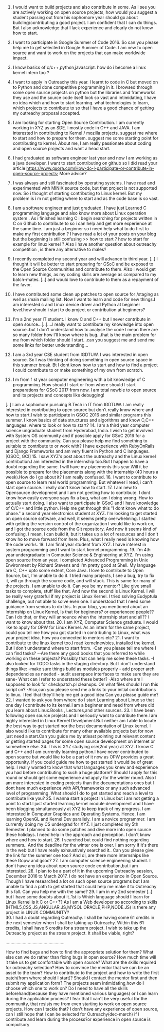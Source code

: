 1. I would want to build projects and also contribute in some. As I see you are actively working on open source projects, how would you suggest a student passing out from his sophomore year should go about building/contributing a good project. I am confident that I can do things. But I also acknowledge that I lack experience and clearly do not know how to start. 
2. I want to participate in Google Summer of Code 2016. So can you please help me to get selected in Google Summer of Code. I am new to open source and want to work on the projects that can make worldwide impact.
3. I know basics of c/c++,python,javascript. how do i become a linux kernel intern too ?
4. I want to apply in Outreachy this year. I learnt to code in C but moved on to Python and done competitive programming in it. I browsed through some open source projects on python but the libraries and frameworks they use and the source code itself look so vast and intimidating, I have no idea which and how to start learning. what technologies to learn, which projects to contribute to so that I have a good chance of getting my outreachy proposal accepted.
5. I am looking for starting Open Source Contribution. I am currently working in XYZ as an SDE. I mostly code in C++ and JAVA. I am interested in contributing to Kernel / mozilla projects. suggest me where to start and how to prepare for them. suggest me some starting point for contributing to kernel.
About me, I am really passionate about coding and open source projects and want a head start.
6. I had graduated as software engineer last year and now I am working as a java developer. I want to start contributing on github so I did read your article https://www.quora.com/How-do-I-participate-or-contribute-in-open-source-projects; More advice?
7. I was always and still fascinated by operating systems. I have read and experimented with MINIX source code, but that project is not supported now. So i thought of starting contributing to Linux kernel. But my problem is i m not getting where to start and as the code base is so vast.
8. I am a software engineer and just graduated. I have just Learned C programming language and also know more about Linux operation system . As i finished learning C i begin searching for projects written in C on Github to contribute to so i can help and get more experience at the same time. i am just a beginner so i need help what to do first to make my first contribution ? I have read a lot of your posts on your blog  but the beginning is still confusing >> how to start ? how to start for example for linux kernel ? Also i have another question about outreachy competition , is there any alternative to males?
9. I recently completed my second year and will advance to third year. [..] I thought it will be better to start preparing for GSoC and be exposed to the Open Source Communities and contribute to them. Also I would get to learn new things, as my coding skills are average as compared to my batch-mates. [..] and would love to contribute to them as a repayment of the favor.
10. I have contributed  some clean up patches to open source for /staging as well as /main mailing list. Now I want to learn and code for new things.I am interested c and Linux device driver and Python at beginner level.how should i start to do project or contribution at beginners? 

11. I'm a 2nd year IT student. I know C and C++ but I never contribute in open source…[..]....I really want to contribute my knowledge into open source..but I don't understand how to analyse the code I mean there are so many folder how I'll know where is bug...that is the main problem for me from which folder should I start...can you suggest me and send me some links for better understanding…
12. I am a 3rd year CSE student from IGDTUW. I was interested in open source. So I was thinking of doing something in open source space in this summer break. Bt I dont know how to start and how to find a project I could contribute to or make something of my own from scratch.
13. I m from 1 st year computer engineering with a bit knowledge of C programming. How  should I start or from where should I start preparations for GSoC 2017 from now. I am total newbie to open source and its projects and concepts like debugging!

[..] I am a sophomore pursuing B.Tech in IT from IGDTUW. I am really interested in contributing to open source but don't really know where and how to start.I wish to participate in GSOC 2016 and similar programs this summer. I know basics of data structures and algorithms and know C,C++ languages. where to look or how to start?
14. I am a third year computer science ungraduate student from Hyderabad, India. I wish to get involved with Systers OS community and if possible apply for GSoC 2016 for a project with the community. 
Can you please help me find something to suitable to contribute to or work with? I have experience with RubyOnRails and Django Frameworks and am very fluent in Python and C languages. [GSOC, GCI] 
15. I saw XYZ's post about the outreachy and the Linux kernel contribution.I am interested in the internship too.But I happen to have a doubt regarding the same. I will have my placements this year.Will it be possible to prepare for the placements along with the internship (40 hours a week).How do I go about it? I am really confused.
16. I want to contribute to open source to learn real world programming. But whatever i read, i can't start open source. I really don't know how to start.
17. I am new to Opensource development and I am not geeting how to contribute. I dont know how easily everyone says fix a bug, what am I doing wrong. How to actually start doing. I also want to participate in GSoC and I have knowledge of C/C++ and little python. Help me get through this "I dont know what to do phase."
a second year electronics student at XYZ. I'm looking to get started on open source software, and well, it seems pretty overwhelming. I started with getting the version control of the organization I would like to work on, and I got the source code from the Git repository. And now it seems kind of confusing. I mean, I can build it, but it takes up a lot of resources and I don't know ho to move forward from here. Plus, what I really need is knowing how the code works.
18. I am final year student from XYZ. I have interest in system programming and I want to start kernel programming.
19. I'm 4th year undergraduate in  Computer Science & Engineering at XYZ. I'm using open source from an year. I completed Advanced Programming in Unix Environment by Richard Stevens and I'm pretty good at Shell. My language are C, C++ upto some extent, Core Java. I love to contribute to Open Source, but, I'm unable to do it. I tried many projects, I see a bug, try to fix it, will go through the source code, and will stuck. This is same for many of the projects. I am unable to do it. Can you be my mentor? Like give small tasks to complete, stuff like that. And now the second is Linux Kernel. I will be really very grateful if my project is Linux Kernel. I tried solving Eudyptula challenge, but not able to solve even one. I understood that I need some guidance from seniors to do this.  In your blog, you  mentioned about an Internship on Linux Kernel, Is that for beginners? or experienced people?? Can I do that, or they will announce when the internship start and all?? I want to know about that. 
20. I am XYZ, Computer Science graduate. I would like to apply for OPW for Linux Kernel. As an intern for the same project, could you tell me how you got started in contributing to Linux, what was your project idea, how you connected to mentors etc?
21. I want to contribute to the linux kernel too.I read kernelnewbies, installed the kernel. But I don't understand where to start from. 
-Can you please tell me where I can find tasks?
--Are there any good books that you referred to while working on these projects? Possibly that can help me solve these tasks.
-I also looked for TODO tasks in the staging directory. But I don't understand things like: -make sure things build as modules properly
        - add proper arch dependencies as needed
        - audit userspace interfaces to make sure they are sane-
What can I refer to understand these better? 
-Also where am I supposed to look for checkpatch.pl cleanups. On what files should I run this script on?
-Also,can you please send me a links to your initial contributions to linux. I feel that they'll help me get a good idea.Can you please guide me?
22. I wanted to ask you from where do I start Learning about Linux so that one day I contribute to its kernel.I am a beginner and need from where did you learn about Linux.Books , Lectures,and other sources. 
23. I have been following open source projects and I seriously want to contribute there.I am highly interested in Linux Kernel Develpment.But neither am I able to locate the best way to get started nor the best documentation of Linux kernel. I also would like to contribute for many other available projects but for now just need a start.Can you guide me by atleast pointing out relevant content or getting started pages for some open source development on internet or somewhere else.
24. This is XYZ studying cse(2nd year) at XYZ. I know C and C++ and I am currently learning python.I have never contributed to open source but would like to be a part of it now as OPW provides a great opportunity. If you could guide me how to get started it would be of great help. I really wanted to know that what languages you knew and experience you had before contributing to such a huge platform? Should I apply for this round or should get some experience and apply for the winter round. Also I am more interested in coding projects than the documentations ones but I dont have much experience with API,frameworks or any such advanced level of programming. What should I do to get started and reach a level to contribute like you? 
25. I wanna start a project in Linux but i am not getting a point to start.I just started learning kernel module development and I have been blogging simultaneously at XYZ to keep track of my progress. I am interested in Computer Graphics and Operating Systems. Hence, I am learning OpenGL and Kernel Dev parallely. I am a novice programmer. I am currently doing my CS undergrad for XYZ. I just completed my 5th Semester. I planned to do some patches and dive more into open source these holidays. I need help in the approach and perception. I don't know where and how to start.
26. I searched but could find nothing regarding summers.. And the deadline for the winter one is over. I am sorry if it's there in the web but I have really exhaustively searched it.. Can you please give the link for the summer one too.? And di, are there more internships like these Gopw and gsoc?
27. I am computer science engineering student. I don't have any idea about open source code contribution,but i am interested. 
28. I plan to be a part of it in the upcoming Outreachy session, December 2016 to March 2017. I do not have an experience in Open Source. Though I have researched a lot on such open source programs but I am unable to find a path to get started that could help me make it to Outreachy this fall. Can you help me with the same?
29. I am in my 2nd semester [..] but I have some doubts about it..1st is Which language should I learn for Linux Kernel is it C or C++?? As I am a Web developer so according to skills (HTML5,CSS,JS,ANGULAR.JS,MYSQL ORACLE,PHP,NODE.JS) is there any project in LINUX COMMUNITY?  
30. I had a doubt regarding Outreachy. I shall be having some 61 credits in the next semester when I shall be taking up Outreachy. Within this 61 credits, I shall have 5 credits for a stream project. I wish to take up the Outreachy project as the stream project. It shall be viable, right?
 
................................................

How to find bugs and how to find the appropriate solution for them?
What else can we do rather than fixing bugs in open source?
How much time will it take us to get comfortable with open source?
What are the skills required for outreachy selection?
How to convince the mentor that we can be an asset to the team?
How to contribute to the project and how to write the first patch(from where should I start)?
Should I contact the mentor first and then submit my application form?
The projects seem intimidating,how do I choose which one to work on?
Do I need to have all the skills beforehand(because they have mentioned various languages) or I can learn during the application process?
I fear that I can't be very useful for the community, that resists me from even starting to work on open source projects.
How can I tackle that?
I don't have any experience of open source, can I still hope that I can be selected for Outreachy(dec-march) if I contribute and learn during the process?or experience in open source is compulsory


